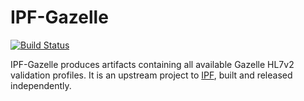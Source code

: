 # IPF-Gazelle

[![Build Status](https://travis-ci.org/oehf/ipf-gazelle.svg?branch=ipf-gazelle-1.0)](https://travis-ci.org/oehf/ipf-gazelle)

IPF-Gazelle produces artifacts containing all available Gazelle HL7v2 validation profiles. It is an upstream project
to [IPF](https://github.com/oehf/ipf), built and released independently.
